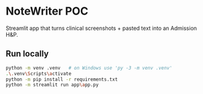 # NoteWriter POC
Streamlit app that turns clinical screenshots + pasted text into an Admission H&P.

## Run locally
```bash
python -m venv .venv   # on Windows use 'py -3 -m venv .venv'
.\.venv\Scripts\activate
python -m pip install -r requirements.txt
python -m streamlit run app\app.py
